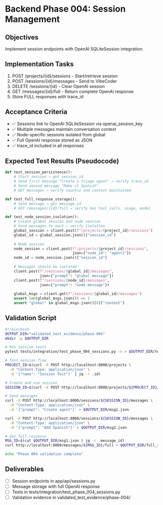 # Backend Phase 004: Session Management

## Objectives
Implement session endpoints with OpenAI SQLiteSession integration.

## Implementation Tasks
1. POST /projects/{id}/sessions - Start/retrieve session
2. POST /sessions/{id}/messages - Send to VibeCoder
3. DELETE /sessions/{id} - Clear OpenAI session
4. GET /messages/{id}/full - Return complete OpenAI response
5. Store FULL responses with trace_id

## Acceptance Criteria
- ✅ Sessions link to OpenAI SQLiteSession via openai_session_key
- ✅ Multiple messages maintain conversation context
- ✅ Node-specific sessions isolated from global
- ✅ Full OpenAI response stored as JSON
- ✅ trace_id included in all responses

## Expected Test Results (Pseudocode)
```python
def test_session_persistence():
    # Start session → get session_id
    # Send first message "Create a triage agent" → verify trace_id
    # Send second message "Make it Spanish" 
    # GET messages → verify count=2 and context maintained

def test_full_response_storage():
    # Send message → get message_id
    # GET /messages/{id}/full → verify has tool_calls, usage, model

def test_node_session_isolation():
    # Create global session and node session
    # Send messages to each → verify isolation
    global_session = client.post(f"/projects/{project_id}/sessions")
    global_id = global_session.json()["session_id"]
    
    # Node session
    node_session = client.post(f"/projects/{project_id}/sessions",
                               json={"node_id": "agent1"})
    node_id = node_session.json()["session_id"]
    
    # Messages should be isolated
    client.post(f"/sessions/{global_id}/messages",
                json={"prompt": "global message"})
    client.post(f"/sessions/{node_id}/messages",
                json={"prompt": "node message"})
    
    global_msgs = client.get(f"/sessions/{global_id}/messages")
    assert len(global_msgs.json()) == 1
    assert "global" in global_msgs.json()[0]["content"]
```

## Validation Script
```bash
#!/bin/bash
OUTPUT_DIR="validated_test_evidence/phase-004"
mkdir -p $OUTPUT_DIR

# Run session tests
pytest tests/integration/test_phase_004_sessions.py -v > $OUTPUT_DIR/test_output.log 2>&1

# Test session flow
PROJECT_ID=$(curl -X POST http://localhost:8000/projects \
  -H "Content-Type: application/json" \
  -d '{"name": "Session Test"}' | jq -r .id)

# Create and use session
SESSION_ID=$(curl -X POST http://localhost:8000/projects/${PROJECT_ID}/sessions | jq -r .session_id)

# Send messages
curl -X POST http://localhost:8000/sessions/${SESSION_ID}/messages \
  -H "Content-Type: application/json" \
  -d '{"prompt": "Create agent"}' > $OUTPUT_DIR/msg1.json

curl -X POST http://localhost:8000/sessions/${SESSION_ID}/messages \
  -H "Content-Type: application/json" \
  -d '{"prompt": "Add Spanish"}' > $OUTPUT_DIR/msg2.json

# Get full response
MSG_ID=$(cat $OUTPUT_DIR/msg1.json | jq -r .message_id)
curl http://localhost:8000/messages/${MSG_ID}/full > $OUTPUT_DIR/full_response.json

echo "Phase 004 validation complete"
```

## Deliverables
- [ ] Session endpoints in app/api/sessions.py
- [ ] Message storage with full OpenAI response
- [ ] Tests in tests/integration/test_phase_004_sessions.py
- [ ] Validation evidence in validated_test_evidence/phase-004/